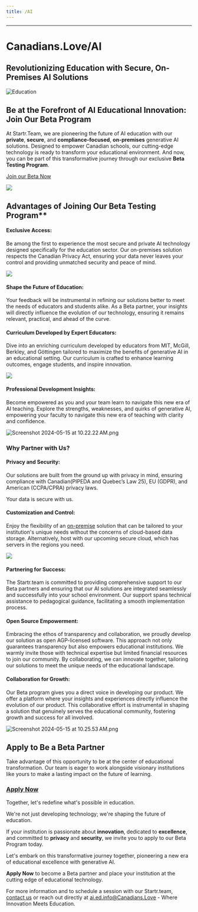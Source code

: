```yaml
---
title: /AI
---
```


---

# Canadians.Love/AI
## Revolutionizing Education with Secure, On-Premises AI Solutions

![Education](https://images.unsplash.com/photo-1523580846011-d3a5bc25702b?ixlib=rb-4.0.3&q=85&fm=jpg&crop=entropy&cs=srgb)

## Be at the Forefront of AI Educational Innovation: Join Our Beta Program

At Startr.Team, we are pioneering the future of AI education with our **private**, **secure**, and **compliance-focused**, **on-premises** generative AI solutions. Designed to empower Canadian schools, our cutting-edge technology is ready to transform your educational environment. And now, you can be part of this transformative journey through our exclusive **Beta Testing Program**.

[Join our Beta Now](/AI/Signup)

![](https://images.unsplash.com/photo-1516321497487-e288fb19713f?ixlib=rb-4.0.3&q=85&fm=jpg&crop=entropy&cs=srgb)

## Advantages of Joining Our Beta Testing Program**

#### Exclusive Access: 

Be among the first to experience the most secure and private AI technology designed specifically for the education sector. Our on-premises solution respects the Canadian Privacy Act, ensuring your data never leaves your control and providing unmatched security and peace of mind.

![](https://images.unsplash.com/photo-1546188994-07c34f6e5e1b?ixlib=rb-4.0.3&q=85&fm=jpg&crop=entropy&cs=srgb)

#### **Shape the Future of Education**: 
Your feedback will be instrumental in refining our solutions better to meet the needs of educators and students alike. As a Beta partner, your insights will directly influence the evolution of our technology, ensuring it remains relevant, practical, and ahead of the curve.

####  **Curriculum Developed by Expert Educators**: 
Dive into an enriching curriculum developed by educators from MIT, McGill, Berkley, and Göttingen tailored to maximize the benefits of generative AI in an educational setting. Our curriculum is crafted to enhance learning outcomes, engage students, and inspire innovation.

![](https://images.unsplash.com/photo-1546410531-bb4caa6b424d?ixlib=rb-4.0.3&q=85&fm=jpg&crop=entropy&cs=srgb)

#### **Professional Development Insights:** 
Become empowered as you and your team learn to navigate this new era of AI teaching. Explore the strengths, weaknesses, and quirks of generative AI, empowering your faculty to navigate this new era of teaching with clarity and confidence.

![Screenshot 2024-05-15 at 10.22.22 AM.png](https://prod-files-secure.s3.us-west-2.amazonaws.com/7a1698ca-42c9-4b8d-8b55-f0231760bce8/fa79683b-b505-48ba-b70d-8dd108763fae/Screenshot_2024-05-15_at_10.22.22_AM.png)

### **Why Partner with Us?**

#### **Privacy and Security:** 
Our solutions are built from the ground up with privacy in mind, ensuring compliance with Canadian(PIPEDA and  Quebec’s Law 25), EU (GDPR), and American (CCPA/CPRA) privacy laws. 

Your data is secure with us.

#### **Customization and Control:** 
Enjoy the flexibility of an [on-premise](https://www.notion.so/Support-Resources-FAQ-4f169334a2c54418accf52ef7cfeb1e9?pvs=21) solution that can be tailored to your institution's unique needs without the concerns of cloud-based data storage. Alternatively, host with our upcoming secure cloud, which has servers in the regions you need.

![](https://images.unsplash.com/photo-1508780709619-79562169bc64?ixlib=rb-4.0.3&q=85&fm=jpg&crop=entropy&cs=srgb)

#### Partnering for Success:
The Startr.team is committed to providing comprehensive support to our Beta partners and ensuring that our AI solutions are integrated seamlessly and successfully into your school environment. Our support spans technical assistance to pedagogical guidance, facilitating a smooth implementation process.

#### **Open Source Empowerment:**
Embracing the ethos of transparency and collaboration, we proudly develop our solution as open AGP-licensed software. This approach not only guarantees transparency but also empowers educational institutions. We warmly invite those with technical expertise but limited financial resources to join our community. By collaborating, we can innovate together, tailoring our solutions to meet the unique needs of the educational landscape.

#### Collaboration for Growth:
Our Beta program gives you a direct voice in developing our product. We offer a platform where your insights and experiences directly influence the evolution of our product. This collaborative effort is instrumental in shaping a solution that genuinely serves the educational community, fostering growth and success for all involved.

![Screenshot 2024-05-15 at 10.25.53 AM.png](https://prod-files-secure.s3.us-west-2.amazonaws.com/7a1698ca-42c9-4b8d-8b55-f0231760bce8/7e86644f-1a68-4e79-9b8d-65b3ba7cc494/Screenshot_2024-05-15_at_10.25.53_AM.png)

## **Apply to Be a Beta Partner**

Take advantage of this opportunity to be at the center of educational transformation. Our team is eager to work alongside visionary institutions like yours to make a lasting impact on the future of learning.

### **[Apply Now](/AI/signup)**

Together, let's redefine what's possible in education. 

We're not just developing technology; we're shaping the future of education. 

If your institution is passionate about **innovation**, dedicated to **excellence**, and committed to **privacy** and **security**, we invite you to apply to our Beta Program today.

Let's embark on this transformative journey together, pioneering a new era of educational excellence with generative AI.

**Apply Now** to become a Beta partner and place your institution at the cutting edge of educational technology.

For more information and to schedule a session with our Startr.team, [contact us](/connecting) or reach out directly at ai.ed.info@Canadians.Love - Where Innovation Meets Education.